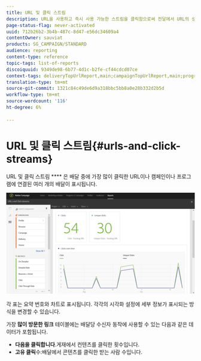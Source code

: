 ```yaml
---
title: URL 및 클릭 스트림
description: URL을 사용하고 즉시 사용 가능한 스트림을 클릭함으로써 전달에서 URL의 성공에 대해 학습합니다.
page-status-flag: never-activated
uuid: 712b26b2-3b4b-487c-8d47-e56dc34609a4
contentOwner: sauviat
products: SG_CAMPAIGN/STANDARD
audience: reporting
content-type: reference
topic-tags: list-of-reports
discoiquuid: 9349de98-6b77-4d1c-b2fe-cf44cdcd07ce
context-tags: deliveryTopUrlReport,main;campaignTopUrlReport,main;programTopUrlReport,main
translation-type: tm+mt
source-git-commit: 1321c84c49de6d9a318bbc5bb8a0e28b332d2b5d
workflow-type: tm+mt
source-wordcount: '116'
ht-degree: 6%

---
```



# URL 및 클릭 스트림{#urls-and-click-streams}

URL 및 클릭 스트림 **** 은 배달 중에 가장 많이 클릭한 URL이나 캠페인이나 프로그램에 연결된 여러 개의 배달이 표시됩니다.

![](assets/delivery_reports_8.png)

각 표는 요약 번호와 차트로 표시됩니다. 각각의 시각화 설정에 세부 정보가 표시되는 방식을 변경할 수 있습니다.

가장 **많이 방문한 링크** 테이블에는 배달당 수신자 동작에 사용할 수 있는 다음과 같은 데이터가 포함됩니다.

* **다음을 클릭합니다**.게재에서 컨텐츠를 클릭한 횟수입니다.
* **고유 클릭**&#x200B;수:배달에서 콘텐츠를 클릭한 받는 사람 수입니다.

